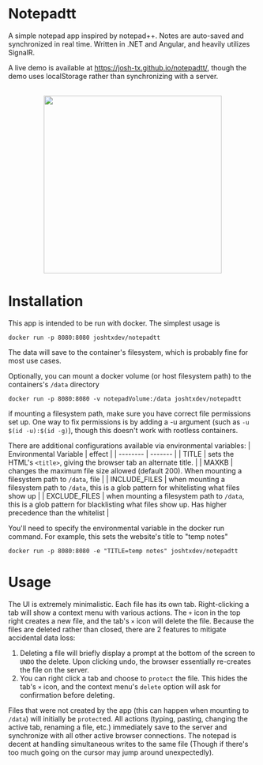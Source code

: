 # Notepadtt

A simple notepad app inspired by notepad++. Notes are auto-saved and synchronized in real time. Written in .NET and Angular, and heavily utilizes SignalR. 

A live demo is available at https://josh-tx.github.io/notepadtt/, though the demo uses localStorage rather than synchronizing with a server. 

<p align="center">
  <br>
    <img src="UI/screenshot.png" height="360"/>
  <br>
</p>

# Installation

This app is intended to be run with docker. The simplest usage is
```
docker run -p 8080:8080 joshtxdev/notepadtt
```
The data will save to the container's filesystem, which is probably fine for most use cases. 

Optionally, you can mount a docker volume (or host filesystem path) to the containers's `/data` directory
```
docker run -p 8080:8080 -v notepadVolume:/data joshtxdev/notepadtt
```
if mounting a filesystem path, make sure you have correct file permissions set up. One way to fix permissions is by adding a -u argument (such as `-u $(id -u):$(id -g)`), though this doesn't work with rootless containers. 

There are additional configurations available via environmental variables:
| Environmental Variable | effect |
| -------- | ------- |
| TITLE |  sets the HTML's `<title>`, giving the browser tab an alternate title. |
| MAXKB | changes the maximum file size allowed (default 200). When mounting a filesystem path to `/data`, file |
| INCLUDE_FILES | when mounting a filesystem path to `/data`, this is a glob pattern for whitelisting what files show up |
| EXCLUDE_FILES | when mounting a filesystem path to `/data`, this is a glob pattern for blacklisting what files show up. Has higher precedence than the whitelist |

You'll need to specify the environmental variable in the docker run command. For example, this sets the website's title to "temp notes"

```
docker run -p 8080:8080 -e "TITLE=temp notes" joshtxdev/notepadtt
```

# Usage

The UI is extremely minimalistic. Each file has its own tab. Right-clicking a tab will show a context menu with various actions. The `+` icon in the top right creates a new file, and the tab's `×` icon will delete the file. Because the files are deleted rather than closed, there are 2 features to mitigate accidental data loss:

1. Deleting a file will briefly display a prompt at the bottom of the screen to `UNDO` the delete. Upon clicking undo, the browser essentially re-creates the file on the server. 
2. You can right click a tab and choose to `protect` the file. This hides the tab's `×` icon, and the context menu's `delete` option will ask for confirmation before deleting. 

Files that were not created by the app (this can happen when mounting to `/data`) will initially be `protect`ed.
All actions (typing, pasting, changing the active tab, renaming a file, etc.) immediately save to the server and synchronize with all other active browser connections. The notepad is decent at handling simultaneous writes to the same file (Though if there's too much going on the cursor may jump around unexpectedly).

